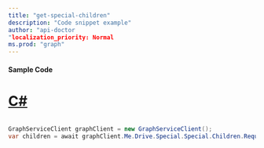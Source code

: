 ```yaml
---
title: "get-special-children"
description: "Code snippet example" 
author: "api-doctor
"localization_priority: Normal
ms.prod: "graph"
--- 
```

#### Sample Code
# [C#](#tab/Csharp)

```C#

GraphServiceClient graphClient = new GraphServiceClient();
var children = await graphClient.Me.Drive.Special.Special.Children.Request().GetAsync();

```